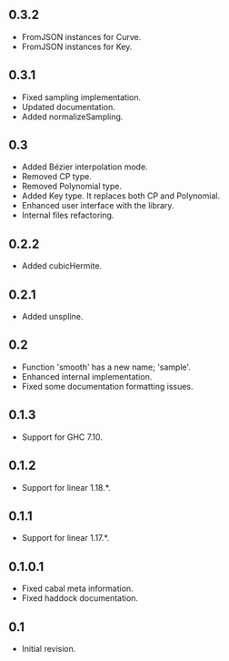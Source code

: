 ## 0.3.2

- FromJSON instances for Curve.
- FromJSON instances for Key.

## 0.3.1

- Fixed sampling implementation.
- Updated documentation.
- Added normalizeSampling.

## 0.3

- Added Bézier interpolation mode.
- Removed CP type.
- Removed Polynomial type.
- Added Key type. It replaces both CP and Polynomial.
- Enhanced user interface with the library.
- Internal files refactoring.

## 0.2.2

- Added cubicHermite.

## 0.2.1

- Added unspline.

## 0.2

- Function 'smooth' has a new name; 'sample'.
- Enhanced internal implementation.
- Fixed some documentation formatting issues.

## 0.1.3

- Support for GHC 7.10.

## 0.1.2

- Support for linear 1.18.*.

## 0.1.1

- Support for linear 1.17.*.

## 0.1.0.1

- Fixed cabal meta information.
- Fixed haddock documentation.

## 0.1

- Initial revision.
